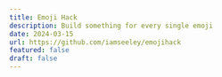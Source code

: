 ```yaml
---
title: Emoji Hack
description: Build something for every single emoji
date: 2024-03-15
url: https://github.com/iamseeley/emojihack
featured: false
draft: false
---
```

